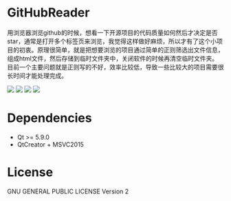 # GitHubReader
用浏览器浏览github的时候，想看一下开源项目的代码质量如何然后才决定是否star，通常是打开多个标签页来浏览，我觉得这样做好麻烦，所以才有了这个小项目的初衷。原理很简单，就是把想要浏览的项目通过简单的正则筛选出文件信息，组成html文件，然后存储到临时文件夹中，关闭软件的时候再清空临时文件夹。目前一个主要问题就是正则写的不好，效率比较低，导致一些比较大的项目需要很长时间才能处理完成。


![](http://ord6anrvd.bkt.clouddn.com/201709122226_504.png)
![](http://ord6anrvd.bkt.clouddn.com/201709122232_612.png)
![](http://ord6anrvd.bkt.clouddn.com/201709122232_263.png)
![](http://ord6anrvd.bkt.clouddn.com/201709122234_264.png)
# Dependencies
- Qt >= 5.9.0
-  QtCreator + MSVC2015
# License
GNU GENERAL PUBLIC LICENSE Version 2
